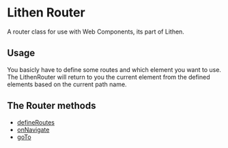 # Lithen Router

A router class for use with Web Components, its part of Lithen.

## Usage

You basicly have to define some routes and which element you want to use. The LithenRouter will return
to you the current element from the defined elements based on the current path name.

## The Router methods
- [defineRoutes](./docs/define-routes.md)
- [onNavigate](./docs/on-navigate.md)
- [goTo](./docs/go-to.md)
